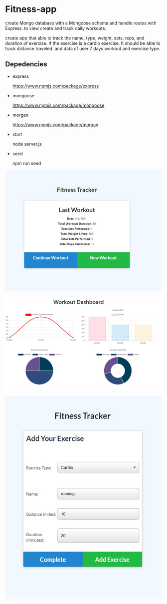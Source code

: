 # Fitness-app

create Mongo database with a Mongoose schema and handle routes with Express. to view create and track daily workouts.


 create app that able to track the name, type, weight, sets, reps, and duration of exercise. If the exercise is a cardio exercise, It should be able to track  distance traveled.
 and data of user  7 days workout and exercise type.

 ## Depedencies


* express
 
   https://www.npmjs.com/package/express


* mongoose
 
   https://www.npmjs.com/package/mongoose

*  morgan

   https://www.npmjs.com/package/morgan

* start

    node server.js

* seed 

    npm run seed 
    
![Category.](https://github.com/hiral271/Fitness-app/blob/main/images/Image-2021-04-06-at-9.41.10-PM.jpeg)


![Category.](https://github.com/hiral271/Fitness-app/blob/main/images/Image-2021-04-06-at-9.43.08-PM.jpeg)


![Category.](https://github.com/hiral271/Fitness-app/blob/main/images/Image-2021-04-06-at-9.39.54-PM.jpeg)

